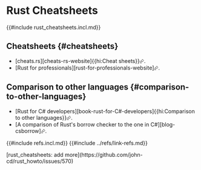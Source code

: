 # Rust Cheatsheets

{{#include rust_cheatsheets.incl.md}}

## Cheatsheets {#cheatsheets}

- [cheats.rs][cheats-rs-website]{{hi:Cheat sheets}}⮳.
- [Rust for professionals][rust-for-professionals-website]⮳.

## Comparison to other languages {#comparison-to-other-languages}

- [Rust for C# developers][book-rust-for-C#-developers]{{hi:Comparison to other languages}}⮳.
- [A comparison of Rust's borrow checker to the one in C#][blog-csborrow]⮳.

{{#include refs.incl.md}}
{{#include ../refs/link-refs.md}}

<div class="hidden">
[rust_cheatsheets: add more](https://github.com/john-cd/rust_howto/issues/570)
</div>
